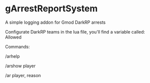 # gArrestReportSystem
A simple logging addon for Gmod DarkRP arrests

Configurate DarkRP teams in the lua file, you'll find a variable called: Allowed

Commands:

/arhelp

/arshow player

/ar player, reason
